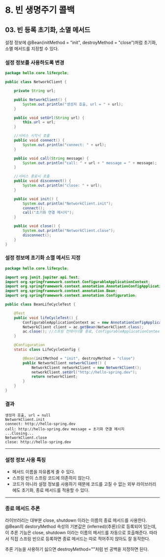 # 8. 빈 생명주기 콜백
## 03. 빈 등록 초기화, 소멸 메서드
설정 정보에 @Bean(initMethod = "init", destroyMethod = "close")처럼 초기화, 소멸 메서드를 지정할 수 있다.
### 설정 정보를 사용하도록 변경
```java
package hello.core.lifecycle;

public class NetworkClient {

    private String url;

    public NetworkClient() {
        System.out.println("생성자 호출, url = " + url);
    }

    public void setUrl(String url) {
        this.url = url;
    }

    //서비스 시작시 호출
    public void connect() {
        System.out.println("connect: " + url);
    }

    public void call(String message) {
        System.out.println("call: " + url + " message = " + message);
    }

    //서비스 종료시 호출
    public void disconnect() {
        System.out.println("close: " + url);
    }

    public void init() {
        System.out.println("NetworkClient.init");
        connect();
        call("초기화 연결 메시지");
    }

    public void close() {
        System.out.println("NetworkClient.close");
        disconnect();
    }
}
```
### 설정 정보에 초기화 소멸 메서드 지정
```java
package hello.core.lifecycle;

import org.junit.jupiter.api.Test;
import org.springframework.context.ConfigurableApplicationContext;
import org.springframework.context.annotation.AnnotationConfigApplicationContext;
import org.springframework.context.annotation.Bean;
import org.springframework.context.annotation.Configuration;

public class BeanLifeCycleTest {

    @Test
    public void lifeCycleTest() {
        ConfigurableApplicationContext ac = new AnnotationConfigApplicationContext(LifeCycleConfig.class);
        NetworkClient client = ac.getBean(NetworkClient.class);
        ac.close(); //스프링 컨테이너를 종료, ConfigurableApplicationContext 필요
    }

    @Configuration
    static class LifeCycleConfig {

        @Bean(initMethod = "init", destroyMethod = "close")
        public NetworkClient networkClient() {
            NetworkClient networkClient = new NetworkClient();
            networkClient.setUrl("http://hello-spring.dev");
            return networkClient;
        }
    }
}
```
### 결과
```
생성자 호출, url = null
NetworkClient.init
connect: http://hello-spring.dev
call: http://hello-spring.dev message = 초기화 연결 메시지
...Closing...
NetworkClient.close
close: http://hello-spring.dev
```
***
### 설정 정보 사용 특징
- 메서드 이름을 자유롭게 줄 수 있다.
- 스프링 빈이 스프링 코드에 의존하지 않는다.
- 코드가 아니라 설정 정보를 사용하기 때문에 코드를 고칠 수 없는 외부 라이브러리에도 초기화, 종료 메서드를 적용할 수 있다.
***
### 종료 메서드 추론
라이브러리는 대부분 close, shutdown 이라는 이름의 종료 메서드를 사용한다.
@Bean의 destoryMethod 속성의 기본값은 (inferred)(추론)으로 등록되어 있는데, 이 추론 기능은 close, shutdown 이라는 이름의 메서드를
자동으로 호출해준다. 따라서 직접 스프링 빈으로 등록하면 종료 메서드는 따로 적어주지 않아도 잘 동작한다.

추론 기능을 사용하기 싫으면 destroyMethod=""처럼 빈 공백을 지정하면 된다.
